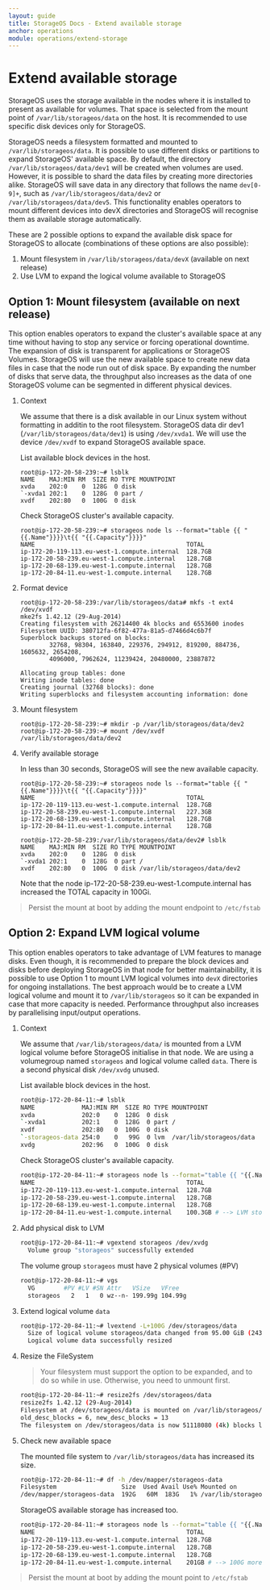 ```yaml
---
layout: guide
title: StorageOS Docs - Extend available storage
anchor: operations
module: operations/extend-storage
---
```


# Extend available storage

StorageOS uses the storage available in the nodes where it is installed to present as available for
volumes. That space is selected from the mount point of `/var/lib/storageos/data` on the host. It is
recommended to use specific disk devices only for StorageOS.

StorageOS needs a filesystem formatted and mounted to `/var/lib/storageos/data`. It is possible to
use different disks or partitions to expand StorageOS' available space. By default, the directory
`/var/lib/storageos/data/dev1` will be created when volumes are used. However, it is possible to
shard the data files by creating more directories alike. StorageOS will save data in any directory
that follows the name `dev[0-9]+`, such as `/var/lib/storageos/data/dev2` or
`/var/lib/storageos/data/dev5`. This functionality enables operators to mount different devices into
devX directories and StorageOS will recognise them as available storage automatically.

These are 2 possible options to expand the available disk space for StorageOS to allocate (combinations of
these options are also possible):

1. Mount filesystem in `/var/lib/storageos/data/devX` (available on next release)
1. Use LVM to expand the logical volume available to StorageOS

## Option 1: Mount filesystem (available on next release)

This option enables operators to expand the cluster's available space at any time without having to stop any service or forcing operational downtime.
The expansion of disk is transparent for applications or StorageOS Volumes. StorageOS will use the new
available space to create new data files in case that the node run out of disk space. By expanding
the number of disks that serve data, the throughput also increases as the data of one StorageOS
volume can be segmented in different physical devices.

1. Context

   We assume that there is a disk available in our Linux system without formatting in additin to the root
   filesystem. StorageOS data dir dev1 (`/var/lib/storageos/data/dev1`) is using `/dev/xvda1`. We will
   use the device `/dev/xvdf` to expand StorageOS available space.

   List available block devices in the host.

   ```
   root@ip-172-20-58-239:~# lsblk
   NAME    MAJ:MIN RM  SIZE RO TYPE MOUNTPOINT
   xvda    202:0    0  128G  0 disk
   `-xvda1 202:1    0  128G  0 part /
   xvdf    202:80   0  100G  0 disk
   ```

   Check StorageOS cluster's available capacity.

   ```
   root@ip-172-20-58-239:~# storageos node ls --format="table {{ "{{.Name"}}}}\t{{ "{{.Capacity"}}}}"
   NAME                                          TOTAL
   ip-172-20-119-113.eu-west-1.compute.internal  128.7GB
   ip-172-20-58-239.eu-west-1.compute.internal   128.7GB
   ip-172-20-68-139.eu-west-1.compute.internal   128.7GB
   ip-172-20-84-11.eu-west-1.compute.internal    128.7GB
   ```

1. Format device

   ```
   root@ip-172-20-58-239:/var/lib/storageos/data# mkfs -t ext4 /dev/xvdf
   mke2fs 1.42.12 (29-Aug-2014)
   Creating filesystem with 26214400 4k blocks and 6553600 inodes
   Filesystem UUID: 380712fa-6f82-477a-81a5-d7466d4c6b7f
   Superblock backups stored on blocks:
           32768, 98304, 163840, 229376, 294912, 819200, 884736, 1605632, 2654208,
           4096000, 7962624, 11239424, 20480000, 23887872

   Allocating group tables: done
   Writing inode tables: done
   Creating journal (32768 blocks): done
   Writing superblocks and filesystem accounting information: done
   ```

1. Mount filesystem

   ```
   root@ip-172-20-58-239:~# mkdir -p /var/lib/storageos/data/dev2
   root@ip-172-20-58-239:~# mount /dev/xvdf /var/lib/storageos/data/dev2
   ```

1. Verify available storage

   In less than 30 seconds, StorageOS will see the new available capacity.

   ```
   root@ip-172-20-58-239:~# storageos node ls --format="table {{ "{{.Name"}}}}\t{{ "{{.Capacity"}}}}"
   NAME                                          TOTAL
   ip-172-20-119-113.eu-west-1.compute.internal  128.7GB
   ip-172-20-58-239.eu-west-1.compute.internal   227.3GB
   ip-172-20-68-139.eu-west-1.compute.internal   128.7GB
   ip-172-20-84-11.eu-west-1.compute.internal    128.7GB

   root@ip-172-20-58-239:/var/lib/storageos/data/dev2# lsblk
   NAME    MAJ:MIN RM  SIZE RO TYPE MOUNTPOINT
   xvda    202:0    0  128G  0 disk
   `-xvda1 202:1    0  128G  0 part /
   xvdf    202:80   0  100G  0 disk /var/lib/storageos/data/dev2
   ```

   Note that the node ip-172-20-58-239.eu-west-1.compute.internal has increased the TOTAL capacity in
   100Gi.

> Persist the mount at boot by adding the mount endpoint to `/etc/fstab`

## Option 2: Expand LVM logical volume

This option enables operators to take advantage of LVM features to manage disks. Even though, it is recommended to
prepare the block devices and disks before deploying StorageOS in that node for better maintainability, it is possible to use Option 1 to mount LVM logical volumes into `devX` directories for ongoing installations.
The best approach would be to create a LVM logical volume and mount it to `/var/lib/storageos` so it
can be expanded in case that more capacity is needed. Performance throughput also increases by
parallelising input/output operations.

1. Context

   We assume that `/var/lib/storageos/data/` is mounted from a LVM logical volume before StorageOS initialise in that node. We are using a volumegroup named `storageos` and logical volume called `data`. There is a second physical disk `/dev/xvdg` unused.


    List available block devices in the host.
    ```bash
    root@ip-172-20-84-11:~# lsblk
    NAME             MAJ:MIN RM  SIZE RO TYPE MOUNTPOINT
    xvda             202:0    0  128G  0 disk
    `-xvda1          202:1    0  128G  0 part /
    xvdf             202:80   0  100G  0 disk
    `-storageos-data 254:0    0   99G  0 lvm  /var/lib/storageos/data
    xvdg             202:96   0  100G  0 disk
    ```

    Check StorageOS cluster's available capacity.
    ```bash
    root@ip-172-20-84-11:~# storageos node ls --format="table {{ "{{.Name"}}}}\t{{ "{{.Capacity"}}}}"
    NAME                                          TOTAL
    ip-172-20-119-113.eu-west-1.compute.internal  128.7GB
    ip-172-20-58-239.eu-west-1.compute.internal   128.7GB
    ip-172-20-68-139.eu-west-1.compute.internal   128.7GB
    ip-172-20-84-11.eu-west-1.compute.internal    100.3GB # --> LVM storageos/data volume
    ```

1. Add physical disk to LVM

   ```bash
   root@ip-172-20-84-11:~# vgextend storageos /dev/xvdg
     Volume group "storageos" successfully extended
   ```

   The volume group `storageos` must have 2 physical volumes (#PV)

   ```bash
   root@ip-172-20-84-11:~# vgs
     VG        #PV #LV #SN Attr   VSize   VFree
     storageos   2   1   0 wz--n- 199.99g 104.99g
   ```

1. Extend logical volume `data`

   ```bash
   root@ip-172-20-84-11:~# lvextend -L+100G /dev/storageos/data
     Size of logical volume storageos/data changed from 95.00 GiB (24320 extents) to 195.00 GiB (49920 extents).
     Logical volume data successfully resized
   ```

1. Resize the FileSystem

   > Your filesystem must support the option to be expanded, and to do so while in use. Otherwise, you need to unmount first.

   ```bash
   root@ip-172-20-84-11:~# resize2fs /dev/storageos/data
   resize2fs 1.42.12 (29-Aug-2014)
   Filesystem at /dev/storageos/data is mounted on /var/lib/storageos/data; on-line resizing required
   old_desc_blocks = 6, new_desc_blocks = 13
   The filesystem on /dev/storageos/data is now 51118080 (4k) blocks long.
   ```

1. Check new available space

   The mounted file system to `/var/lib/storageos/data` has increased its size.

   ```bash
   root@ip-172-20-84-11:~# df -h /dev/mapper/storageos-data
   Filesystem                  Size  Used Avail Use% Mounted on
   /dev/mapper/storageos-data  192G   60M  183G   1% /var/lib/storageos/data
   ```

   StorageOS available storage has increased too.

   ```bash
   root@ip-172-20-84-11:~# storageos node ls --format="table {{ "{{.Name"}}}}\t{{ "{{.Capacity"}}}}"
   NAME                                          TOTAL
   ip-172-20-119-113.eu-west-1.compute.internal  128.7GB
   ip-172-20-58-239.eu-west-1.compute.internal   128.7GB
   ip-172-20-68-139.eu-west-1.compute.internal   128.7GB
   ip-172-20-84-11.eu-west-1.compute.internal    201GB # --> 100G more available
   ```

> Persist the mount at boot by adding the mount point to `/etc/fstab`
